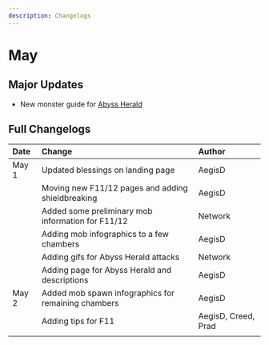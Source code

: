 ```yaml
---
description: Changelogs
---
```


# May

## Major Updates

* New monster guide for [Abyss Herald](../../monsters/abyss-order/abyss-herald.md)

## Full Changelogs

| Date | Change | Author |
| :--- | :--- | :--- |
| May 1 | Updated blessings on landing page | AegisD |
|  | Moving new F11/12 pages and adding shieldbreaking | AegisD |
|  | Added some preliminary mob information for F11/12 | Network |
|  | Adding mob infographics to a few chambers | AegisD |
|  | Adding gifs for Abyss Herald attacks | Network |
|  | Adding page for Abyss Herald and descriptions | AegisD |
| May 2 | Added mob spawn infographics for remaining chambers | AegisD |
|  | Adding tips for F11 | AegisD, Creed, Prad |
|  |  |  |

